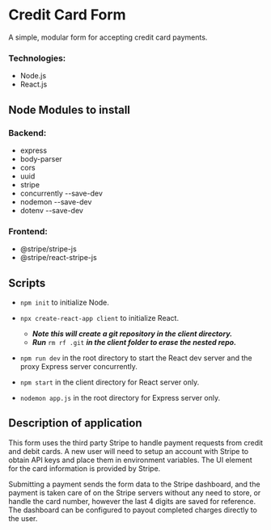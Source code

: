 # Credit Card Form

A simple, modular form for accepting credit card payments.

### Technologies:

- Node.js
- React.js

## Node Modules to install

### Backend:

- express
- body-parser
- cors
- uuid
- stripe
- concurrently --save-dev
- nodemon --save-dev
- dotenv --save-dev

### Frontend:

- @stripe/stripe-js
- @stripe/react-stripe-js

## Scripts

- `npm init` to initialize Node.
- `npx create-react-app client` to initialize React.

  - **_Note this will create a git repository in the client directory._**
  - **_Run_** `rm rf .git` **_in the client folder to erase the nested repo._**

- `npm run dev` in the root directory to start the React dev server and the proxy Express server concurrently.

- `npm start` in the client directory for React server only.

- `nodemon app.js` in the root directory for Express server only.

## Description of application

This form uses the third party Stripe to handle payment requests from credit and debit cards. A new user will need to setup an account with Stripe to obtain API keys and place them in environment variables. The UI element for the card information is provided by Stripe.

Submitting a payment sends the form data to the Stripe dashboard, and the payment is taken care of on the Stripe servers without any need to store, or handle the card number, however the last 4 digits are saved for reference. The dashboard can be configured to payout completed charges directly to the user.

